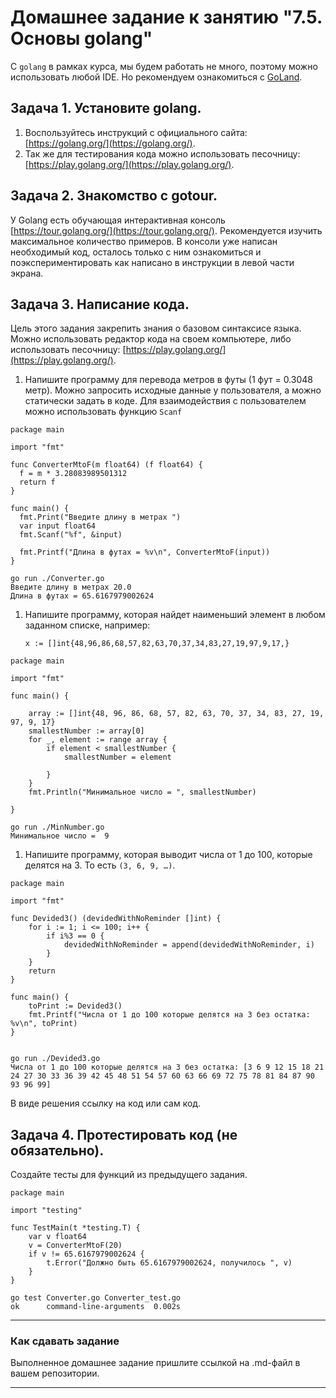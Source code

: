# Домашнее задание к занятию "7.5. Основы golang"

С `golang` в рамках курса, мы будем работать не много, поэтому можно использовать любой IDE. 
Но рекомендуем ознакомиться с [GoLand](https://www.jetbrains.com/ru-ru/go/).  

## Задача 1. Установите golang.
1. Воспользуйтесь инструкций с официального сайта: [https://golang.org/](https://golang.org/).
2. Так же для тестирования кода можно использовать песочницу: [https://play.golang.org/](https://play.golang.org/).

## Задача 2. Знакомство с gotour.
У Golang есть обучающая интерактивная консоль [https://tour.golang.org/](https://tour.golang.org/). 
Рекомендуется изучить максимальное количество примеров. В консоли уже написан необходимый код, 
осталось только с ним ознакомиться и поэкспериментировать как написано в инструкции в левой части экрана.  

## Задача 3. Написание кода. 
Цель этого задания закрепить знания о базовом синтаксисе языка. Можно использовать редактор кода 
на своем компьютере, либо использовать песочницу: [https://play.golang.org/](https://play.golang.org/).

1. Напишите программу для перевода метров в футы (1 фут = 0.3048 метр). Можно запросить исходные данные 
у пользователя, а можно статически задать в коде.
Для взаимодействия с пользователем можно использовать функцию `Scanf`

   
  ```commandline
package main

import "fmt"

func ConverterMtoF(m float64) (f float64) {
	f = m * 3.28083989501312
	return f
}

func main() {
	fmt.Print("Введите длину в метрах ")
	var input float64
	fmt.Scanf("%f", &input)

	fmt.Printf("Длина в футах = %v\n", ConverterMtoF(input))
}

go run ./Converter.go 
Введите длину в метрах 20.0
Длина в футах = 65.6167979002624
  ```
 
1. Напишите программу, которая найдет наименьший элемент в любом заданном списке, например:
    ```
    x := []int{48,96,86,68,57,82,63,70,37,34,83,27,19,97,9,17,}
    ```
```commandline
package main

import "fmt"

func main() {

	array := []int{48, 96, 86, 68, 57, 82, 63, 70, 37, 34, 83, 27, 19, 97, 9, 17}
	smallestNumber := array[0]
	for _, element := range array {
		if element < smallestNumber {
			smallestNumber = element

		}
	}
	fmt.Println("Минимальное число = ", smallestNumber)

}

go run ./MinNumber.go
Минимальное число =  9
```
1. Напишите программу, которая выводит числа от 1 до 100, которые делятся на 3. То есть `(3, 6, 9, …)`.
```commandline
package main

import "fmt"

func Devided3() (devidedWithNoReminder []int) {
	for i := 1; i <= 100; i++ {
		if i%3 == 0 {
			devidedWithNoReminder = append(devidedWithNoReminder, i)
		}
	}
	return
}

func main() {
	toPrint := Devided3()
	fmt.Printf("Числа от 1 до 100 которые делятся на 3 без остатка: %v\n", toPrint)
}


go run ./Devided3.go 
Числа от 1 до 100 которые делятся на 3 без остатка: [3 6 9 12 15 18 21 24 27 30 33 36 39 42 45 48 51 54 57 60 63 66 69 72 75 78 81 84 87 90 93 96 99]
```
В виде решения ссылку на код или сам код. 

## Задача 4. Протестировать код (не обязательно).

Создайте тесты для функций из предыдущего задания. 
```commandline
package main

import "testing"

func TestMain(t *testing.T) {
	var v float64
	v = ConverterMtoF(20)
	if v != 65.6167979002624 {
		t.Error("Должно быть 65.6167979002624, получилось ", v)
	}
}

go test Converter.go Converter_test.go 
ok      command-line-arguments  0.002s
```
---

### Как cдавать задание

Выполненное домашнее задание пришлите ссылкой на .md-файл в вашем репозитории.

---
